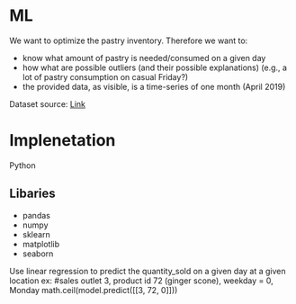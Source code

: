 # ML

We want to optimize the pastry inventory. Therefore we want to:
- know what amount of pastry is needed/consumed on a given day
- how what are possible outliers (and their possible explanations) (e.g., a lot of pastry consumption on casual Friday?)
- the provided data, as visible, is a time-series of one month (April 2019)

Dataset source: [Link](https://www.kaggle.com/ylchang/coffee-shop-sample-data-1113?select=pastry+inventory.csv)

# Implenetation
Python
## Libaries 
* pandas 
* numpy
* sklearn
* matplotlib
* seaborn

Use linear regression to predict the quantity_sold on a given day at a given location
ex:
#sales outlet 3, product id 72 (ginger scone), weekday = 0, Monday
math.ceil(model.predict([[3, 72, 0]]))
